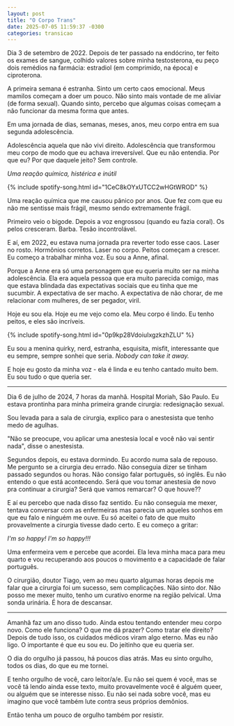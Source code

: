 ```yaml
---
layout: post
title: "O Corpo Trans"
date: 2025-07-05 11:59:37 -0300
categories: transicao
---
```


Dia 3 de setembro de 2022. Depois de ter passado na endócrino, ter feito os exames de sangue, colhido
valores sobre minha testosterona, eu peço dois remédios na farmácia: estradiol (em comprimido, na época)
e ciproterona.

A primeira semana é estranha. Sinto um certo caos emocional. Meus mamilos começam a doer um pouco. 
Não sinto mais vontade de me aliviar (de forma sexual). Quando sinto, percebo que algumas coisas 
começam a não funcionar da mesma forma que antes. 

Em uma jornada de dias, semanas, meses, anos, meu corpo entra em sua segunda adolescência. 

Adolescência aquela que não vivi direito. Adolescência que transformou meu corpo de modo que eu achava
irreversível. Que eu não entendia. Por que eu? Por que daquele jeito? Sem controle.

_Uma reação química, histérica e inútil_

{% include spotify-song.html id="1CeC8kOYxUTCC2wHGtWROD" %}

Uma reação química que me causou pânico por anos. Que fez com que eu não me sentisse mais frágil, mesmo
sendo extremamente frágil.

Primeiro veio o bigode. Depois a voz engrossou (quando eu fazia coral). Os pelos cresceram. Barba. 
Tesão incontrolável. 

E aí, em 2022, eu estava numa jornada pra reverter todo esse caos. Laser no rosto. Hormônios corretos. 
Laser no corpo. Peitos começam a crescer. Eu começo a trabalhar minha voz. Eu sou a Anne, afinal.

Porque a Anne era só uma personagem que eu queria muito ser na minha adolescência. Ela era aquela pessoa
que era muito parecida comigo, mas que estava blindada das expectativas sociais que eu tinha que me
sucumbir. A expectativa de ser macho. A expectativa de não chorar, de me relacionar com mulheres, de
ser pegador, viril. 

Hoje eu sou ela. Hoje eu me vejo como ela. Meu corpo é lindo. Eu tenho peitos, e eles são incríveis. 

{% include spotify-song.html id="0p9kp28VdoiuIxgzkzhZLU" %}

Eu sou a menina quirky, nerd, estranha, esquisita, misfit, interessante que eu sempre, sempre sonhei que seria.
_Nobody can take it away._

E hoje eu gosto da minha voz - ela é linda e eu tenho cantado muito bem. Eu sou tudo o que queria ser. 

-------------------------------------------------------------------------------

Dia 6 de julho de 2024, 7 horas da manhã. Hospital Moriah, São Paulo. Eu estava prontinha para minha primeira grande
cirurgia: redesignação sexual. 

Sou levada para a sala de cirurgia, explico para o anestesista que tenho medo de agulhas. 

"Não se preocupe, vou aplicar uma anestesia local e você não vai sentir nada", disse o anestesista. 

Segundos depois, eu estava dormindo. Eu acordo numa sala de repouso. Me pergunto se a cirurgia deu errado. 
Não conseguia dizer se tinham passado segundos ou horas. Não consigo falar português, só inglês. 
Eu não entendo o que está acontecendo. Será que vou tomar anestesia de novo pra continuar a cirurgia? 
Será que vamos remarcar? O que houve??

E aí eu percebo que nada disso faz sentido. Eu não conseguia me mexer, tentava conversar com as enfermeiras 
mas parecia um aqueles sonhos em que eu falo e ninguém me ouve. Eu só aceitei o fato de que muito provavelmente 
a cirurgia tivesse dado certo. E eu começo a gritar:

_I'm so happy! I'm so happy!!!_

Uma enfermeira vem e percebe que acordei. Ela leva minha maca para meu quarto e vou recuperando aos poucos o
movimento e a capacidade de falar português. 

O cirurgião, doutor Tiago, vem ao meu quarto algumas horas depois me falar que a cirurgia foi um sucesso,
sem complicações. Não sinto dor. Não posso me mexer muito, tenho um curativo enorme na região pelvical. Uma sonda
urinária. É hora de descansar. 

-------------------------------------------------------------------------------

Amanhã faz um ano disso tudo. Ainda estou tentando entender meu corpo novo. Como ele funciona? O que me dá prazer? 
Como tratar ele direito? Depois de tudo isso, os cuidados médicos viram algo eterno. Mas eu não ligo. 
O importante é que eu sou eu. Do jeitinho que eu queria ser. 

O dia do orgulho já passou, há poucos dias atrás. Mas eu sinto orgulho, todos os dias, do que eu me tornei. 

E tenho orgulho de você, caro leitor/a/e. Eu não sei quem é você, mas se você tá lendo ainda esse texto, muito 
provavelmente você é alguém queer, ou alguém que se interesse nisso. Eu não sei nada sobre você, mas eu imagino
que você também lute contra seus próprios demônios. 

Então tenha um pouco de orgulho também por resistir. 
